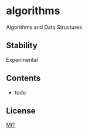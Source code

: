 # algorithms

Algorithms and Data Structures

## Stability

Experimental

## Contents

- todo

## License

[MIT](LICENSE)
